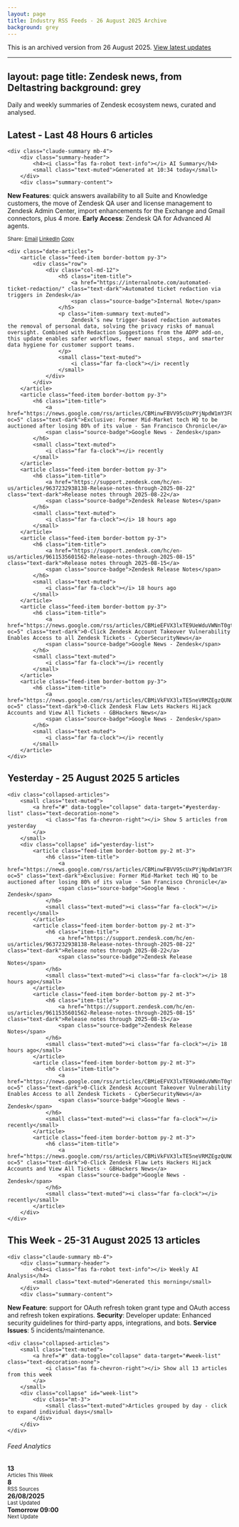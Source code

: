 ```yaml
---
layout: page
title: Industry RSS Feeds - 26 August 2025 Archive
background: grey
---
```


<div class="alert alert-warning mb-4">
    <i class="fas fa-archive"></i> This is an archived version from 26 August 2025. 
    <a href="/news/">View latest updates</a>
</div>

---
layout: page
title: Zendesk news, from Deltastring
background: grey
---

<div class="row">
    <div class="col-lg-12">
        <p class="text-muted text-center mb-4">Daily and weekly summaries of Zendesk ecosystem news, curated and analysed.</p>
    </div>
</div>

<!-- Latest Summary (Last 48 Hours) -->
<div class="summary-section mb-5">
    <h2 class="summary-title">
        <i class="fas fa-clock text-primary"></i>
        Latest - Last 48 Hours
        <span class="badge badge-primary ml-2">6 articles</span>
    </h2>
    
    <div class="claude-summary mb-4">
        <div class="summary-header">
            <h4><i class="fas fa-robot text-info"></i> AI Summary</h4>
            <small class="text-muted">Generated at 10:34 today</small>
        </div>
        <div class="summary-content">
<p><strong>New Features</strong>: quick answers availability to all Suite and Knowledge customers, the move of Zendesk QA user and license management to Zendesk Admin Center, import enhancements for the Exchange and Gmail connectors, plus 4 more. <strong>Early Access</strong>: Zendesk QA for Advanced AI agents.</p>
        </div>
        <div class="share-buttons mt-2">
            <small>Share: 
                <a href="mailto:?subject=Zendesk%20Latest%20Updates&body=Check%20out%20the%20latest%20Zendesk%20updates%20at%20https://deltastring.com/news/" class="text-muted mx-1"><i class="fas fa-envelope"></i> Email</a>
                <a href="https://www.linkedin.com/sharing/share-offsite/?url=https://deltastring.com/news/" class="text-muted mx-1" target="_blank"><i class="fab fa-linkedin"></i> LinkedIn</a>
                <a href="#" onclick="navigator.clipboard.writeText('Latest Zendesk Updates: https://deltastring.com/news/'); alert('Copied to clipboard!'); return false;" class="text-muted mx-1"><i class="fas fa-copy"></i> Copy</a>
            </small>
        </div>
    </div>

    <div class="date-articles">
        <article class="feed-item border-bottom py-3">
            <div class="row">
                <div class="col-md-12">
                    <h5 class="item-title">
                        <a href="https://internalnote.com/automated-ticket-redaction/" class="text-dark">Automated ticket redaction via triggers in Zendesk</a>
                        <span class="source-badge">Internal Note</span>
                    </h5>
                    <p class="item-summary text-muted">
                        Zendesk’s new trigger-based redaction automates the removal of personal data, solving the privacy risks of manual oversight. Combined with Redaction Suggestions from the ADPP add-on, this update enables safer workflows, fewer manual steps, and smarter data hygiene for customer support teams.
                    </p>
                    <small class="text-muted">
                        <i class="far fa-clock"></i> recently
                    </small>
                </div>
            </div>
        </article>
        <article class="feed-item border-bottom py-3">
            <h6 class="item-title">
                <a href="https://news.google.com/rss/articles/CBMinwFBVV95cUxPYjNpdW1mY3FOMDJnRF9NSVJVNU1yaUNpQklnM0tXcmROdXF1Y1BrR0tkcHVrN0RwWjR2eXFwOXRKQVNLWElHQ1pQWHlKMnpma0xjYTU1OTY2ZC15LUlGVmNqZ056cVE0X0s1aHhEQkZwRDJwS0NkM09mRTE5eFp2d210WUpVQnlpVGhIZzVNTmdrNnBpNDVUaHN6SzRIZUE?oc=5" class="text-dark">Exclusive: Former Mid-Market tech HQ to be auctioned after losing 80% of its value - San Francisco Chronicle</a>
                <span class="source-badge">Google News - Zendesk</span>
            </h6>
            <small class="text-muted">
                <i class="far fa-clock"></i> recently
            </small>
        </article>
        <article class="feed-item border-bottom py-3">
            <h6 class="item-title">
                <a href="https://support.zendesk.com/hc/en-us/articles/9637232938138-Release-notes-through-2025-08-22" class="text-dark">Release notes through 2025-08-22</a>
                <span class="source-badge">Zendesk Release Notes</span>
            </h6>
            <small class="text-muted">
                <i class="far fa-clock"></i> 18 hours ago
            </small>
        </article>
        <article class="feed-item border-bottom py-3">
            <h6 class="item-title">
                <a href="https://support.zendesk.com/hc/en-us/articles/9611535601562-Release-notes-through-2025-08-15" class="text-dark">Release notes through 2025-08-15</a>
                <span class="source-badge">Zendesk Release Notes</span>
            </h6>
            <small class="text-muted">
                <i class="far fa-clock"></i> 18 hours ago
            </small>
        </article>
        <article class="feed-item border-bottom py-3">
            <h6 class="item-title">
                <a href="https://news.google.com/rss/articles/CBMieEFVX3lxTE9UeWduVWNnT0gtVjNNTUNkN0pmaGtLSVFxNHl4WEpMUk9YSVhYSk5PZk1vcktBVVEtYVEwZFdIVjNtVHJTWW90MkV6VFQ0ZHczQkk1MEdNSjBhdllOX3J1UlRsYTZrdGlQbVBRb2RpTmVrRXB1NUtCWdIBfkFVX3lxTE1QSUR3Ymp0OFlFaUh5QzRzSWdfVGI0VEtjNGdkS0tpYjkzYVRQbFRieXhOYnp1SVhPc3NWa25jTEJ1SlprTmQySGJnUGNudFZ1SG9hYXFiWElmUGJHVkw3RVhSanlNc1JURW1lQzdXaVdrUDN4SXB3VDFZLXF6UQ?oc=5" class="text-dark">0-Click Zendesk Account Takeover Vulnerability Enables Access to all Zendesk Tickets - CyberSecurityNews</a>
                <span class="source-badge">Google News - Zendesk</span>
            </h6>
            <small class="text-muted">
                <i class="far fa-clock"></i> recently
            </small>
        </article>
        <article class="feed-item border-bottom py-3">
            <h6 class="item-title">
                <a href="https://news.google.com/rss/articles/CBMiVkFVX3lxTE5neVRMZEgzQUNQMUt5NF9LMmo0d19VWlpNVFdLUHlOWlNGdWhqbnpPX2pWQjRoSi1iSWl4STRmZkxkaF85RlhlTXB6b25FMmZ1X19Sc0Vn0gFbQVVfeXFMTlJoX05lRmhTX0lkYk5GcVlidDFhNnV1dFRwVFRpOEl0Yl9vSEI0ZllxU2RPckU2MVVRdkxKQWZTNTBkUkZlbGhGY21VRGU1VzhpT3VNMlFGUlFJSQ?oc=5" class="text-dark">0-Click Zendesk Flaw Lets Hackers Hijack Accounts and View All Tickets - GBHackers News</a>
                <span class="source-badge">Google News - Zendesk</span>
            </h6>
            <small class="text-muted">
                <i class="far fa-clock"></i> recently
            </small>
        </article>
    </div>
</div>

<!-- Yesterday's Summary -->
<div class="summary-section mb-5">
    <h2 class="summary-title">
        <i class="fas fa-calendar-alt text-secondary"></i>
        Yesterday - 25 August 2025
        <span class="badge badge-secondary ml-2">5 articles</span>
    </h2>
    
    <div class="collapsed-articles">
        <small class="text-muted">
            <a href="#" data-toggle="collapse" data-target="#yesterday-list" class="text-decoration-none">
                <i class="fas fa-chevron-right"></i> Show 5 articles from yesterday
            </a>
        </small>
        <div class="collapse" id="yesterday-list">
            <article class="feed-item border-bottom py-2 mt-3">
                <h6 class="item-title">
                    <a href="https://news.google.com/rss/articles/CBMinwFBVV95cUxPYjNpdW1mY3FOMDJnRF9NSVJVNU1yaUNpQklnM0tXcmROdXF1Y1BrR0tkcHVrN0RwWjR2eXFwOXRKQVNLWElHQ1pQWHlKMnpma0xjYTU1OTY2ZC15LUlGVmNqZ056cVE0X0s1aHhEQkZwRDJwS0NkM09mRTE5eFp2d210WUpVQnlpVGhIZzVNTmdrNnBpNDVUaHN6SzRIZUE?oc=5" class="text-dark">Exclusive: Former Mid-Market tech HQ to be auctioned after losing 80% of its value - San Francisco Chronicle</a>
                    <span class="source-badge">Google News - Zendesk</span>
                </h6>
                <small class="text-muted"><i class="far fa-clock"></i> recently</small>
            </article>
            <article class="feed-item border-bottom py-2 mt-3">
                <h6 class="item-title">
                    <a href="https://support.zendesk.com/hc/en-us/articles/9637232938138-Release-notes-through-2025-08-22" class="text-dark">Release notes through 2025-08-22</a>
                    <span class="source-badge">Zendesk Release Notes</span>
                </h6>
                <small class="text-muted"><i class="far fa-clock"></i> 18 hours ago</small>
            </article>
            <article class="feed-item border-bottom py-2 mt-3">
                <h6 class="item-title">
                    <a href="https://support.zendesk.com/hc/en-us/articles/9611535601562-Release-notes-through-2025-08-15" class="text-dark">Release notes through 2025-08-15</a>
                    <span class="source-badge">Zendesk Release Notes</span>
                </h6>
                <small class="text-muted"><i class="far fa-clock"></i> 18 hours ago</small>
            </article>
            <article class="feed-item border-bottom py-2 mt-3">
                <h6 class="item-title">
                    <a href="https://news.google.com/rss/articles/CBMieEFVX3lxTE9UeWduVWNnT0gtVjNNTUNkN0pmaGtLSVFxNHl4WEpMUk9YSVhYSk5PZk1vcktBVVEtYVEwZFdIVjNtVHJTWW90MkV6VFQ0ZHczQkk1MEdNSjBhdllOX3J1UlRsYTZrdGlQbVBRb2RpTmVrRXB1NUtCWdIBfkFVX3lxTE1QSUR3Ymp0OFlFaUh5QzRzSWdfVGI0VEtjNGdkS0tpYjkzYVRQbFRieXhOYnp1SVhPc3NWa25jTEJ1SlprTmQySGJnUGNudFZ1SG9hYXFiWElmUGJHVkw3RVhSanlNc1JURW1lQzdXaVdrUDN4SXB3VDFZLXF6UQ?oc=5" class="text-dark">0-Click Zendesk Account Takeover Vulnerability Enables Access to all Zendesk Tickets - CyberSecurityNews</a>
                    <span class="source-badge">Google News - Zendesk</span>
                </h6>
                <small class="text-muted"><i class="far fa-clock"></i> recently</small>
            </article>
            <article class="feed-item border-bottom py-2 mt-3">
                <h6 class="item-title">
                    <a href="https://news.google.com/rss/articles/CBMiVkFVX3lxTE5neVRMZEgzQUNQMUt5NF9LMmo0d19VWlpNVFdLUHlOWlNGdWhqbnpPX2pWQjRoSi1iSWl4STRmZkxkaF85RlhlTXB6b25FMmZ1X19Sc0Vn0gFbQVVfeXFMTlJoX05lRmhTX0lkYk5GcVlidDFhNnV1dFRwVFRpOEl0Yl9vSEI0ZllxU2RPckU2MVVRdkxKQWZTNTBkUkZlbGhGY21VRGU1VzhpT3VNMlFGUlFJSQ?oc=5" class="text-dark">0-Click Zendesk Flaw Lets Hackers Hijack Accounts and View All Tickets - GBHackers News</a>
                    <span class="source-badge">Google News - Zendesk</span>
                </h6>
                <small class="text-muted"><i class="far fa-clock"></i> recently</small>
            </article>
        </div>
    </div>
</div>

<!-- This Week's Summary -->
<div class="summary-section mb-5">
    <h2 class="summary-title">
        <i class="fas fa-calendar-week text-success"></i>
        This Week - 25-31 August 2025
        <span class="badge badge-success ml-2">13 articles</span>
    </h2>
    
    <div class="claude-summary mb-4">
        <div class="summary-header">
            <h4><i class="fas fa-robot text-info"></i> Weekly AI Analysis</h4>
            <small class="text-muted">Generated this morning</small>
        </div>
        <div class="summary-content">
<p><strong>New Feature</strong>: support for OAuth refresh token grant type and OAuth access and refresh token expirations. <strong>Security</strong>: Developer update: Enhanced security guidelines for third-party apps, integrations, and bots. <strong>Service Issues</strong>: 5 incidents/maintenance.</p>
        </div>
    </div>

    <div class="collapsed-articles">
        <small class="text-muted">
            <a href="#" data-toggle="collapse" data-target="#week-list" class="text-decoration-none">
                <i class="fas fa-chevron-right"></i> Show all 13 articles from this week
            </a>
        </small>
        <div class="collapse" id="week-list">
            <div class="mt-3">
                <small class="text-muted">Articles grouped by day - click to expand individual days</small>
            </div>
        </div>
    </div>
</div>

<!-- Stats Summary -->
<div class="row mt-5">
    <div class="col-lg-12">
        <div class="alert alert-info">
            <h6><i class="fas fa-chart-line"></i> Feed Analytics</h6>
            <div class="row text-center">
                <div class="col-md-3">
                    <strong>13</strong><br>
                    <small class="text-muted">Articles This Week</small>
                </div>
                <div class="col-md-3">
                    <strong>8</strong><br>
                    <small class="text-muted">RSS Sources</small>
                </div>
                <div class="col-md-3">
                    <strong>26/08/2025</strong><br>
                    <small class="text-muted">Last Updated</small>
                </div>
                <div class="col-md-3">
                    <strong>Tomorrow 09:00</strong><br>
                    <small class="text-muted">Next Update</small>
                </div>
            </div>
        </div>
    </div>
</div>